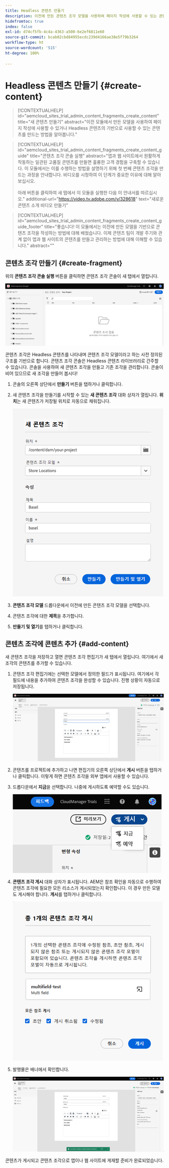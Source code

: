 ```yaml
---
title: Headless 콘텐츠 만들기
description: 이전에 만든 콘텐츠 조각 모델을 사용하여 페이지 작성에 사용할 수 있는 콘텐츠를 만들거나 Headless 콘텐츠의 기반으로 사용할 수 있습니다.
hidefromtoc: true
index: false
exl-id: d74cf5fb-4c4a-4363-a500-6e2ef6811e60
source-git-commit: bcab02cbd84955ecdc239d4166ae38e5f79b3264
workflow-type: ht
source-wordcount: '515'
ht-degree: 100%

---
```



# Headless 콘텐츠 만들기 {#create-content}

>[!CONTEXTUALHELP]
>id="aemcloud_sites_trial_admin_content_fragments_create_content"
>title="새 콘텐츠 만들기"
>abstract="이전 모듈에서 만든 모델을 사용하여 페이지 작성에 사용할 수 있거나 Headless 콘텐츠의 기반으로 사용할 수 있는 콘텐츠를 만드는 방법을 알아봅니다."

>[!CONTEXTUALHELP]
>id="aemcloud_sites_trial_admin_content_fragments_create_content_guide"
>title="콘텐츠 조각 콘솔 실행"
>abstract="앱과 웹 사이트에서 원활하게 작동하는 일관된 고품질 콘텐츠를 만들면 훌륭한 고객 경험을 구축할 수 있습니다. 이 모듈에서는 이를 수행하는 방법을 설명하기 위해 첫 번째 콘텐츠 조각을 만드는 과정을 안내합니다. 비디오를 시청하여 이 단계가 중요한 이유에 대해 알아보십시오.<br><br>아래 버튼을 클릭하여 새 탭에서 이 모듈을 실행한 다음 이 안내서를 따르십시오."
>additional-url="https://video.tv.adobe.com/v/328618" text="새로운 콘텐츠 소개 비디오 만들기"

>[!CONTEXTUALHELP]
>id="aemcloud_sites_trial_admin_content_fragments_create_content_guide_footer"
>title="좋습니다! 이 모듈에서는 이전에 만든 모델을 기반으로 콘텐츠 조각을 작성하는 방법에 대해 배웠습니다. 이제 콘텐츠 팀이 개발 주기와 관계 없이 앱과 웹 사이트의 콘텐츠를 만들고 관리하는 방법에 대해 이해할 수 있습니다."
>abstract=""

## 콘텐츠 조각 만들기 {#create-fragment}

위의 **콘텐츠 조각 콘솔 실행** 버튼을 클릭하면 콘텐츠 조각 콘솔이 새 탭에서 열립니다.

![조각 콘텐츠 편집](assets/create-content/content-fragment-console.png)

콘텐츠 조각은 Headless 콘텐츠를 나타내며 콘텐츠 조각 모델이라고 하는 사전 정의된 구조를 기반으로 합니다. 콘텐츠 조각 콘솔은 Headless 콘텐츠 라이브러리로 간주할 수 있습니다. 콘솔을 사용하여 새 콘텐츠 조각을 만들고 기존 조각을 관리합니다. 콘솔이 비어 있으므로 새 조각을 만들어 봅시다!

1. 콘솔의 오른쪽 상단에서 **만들기** 버튼을 탭하거나 클릭합니다.

1. 새 콘텐츠 조각을 만들기를 시작할 수 있는 **새 콘텐츠 조각** 대화 상자가 열립니다. **위치**&#x200B;는 새 콘텐츠가 저장될 위치로 자동으로 채워집니다.

   ![콘텐츠 조각 만들기 대화 상자](assets/create-content/create-content-fragment.png)

1. **콘텐츠 조각 모델** 드롭다운에서 이전에 만든 콘텐츠 조각 모델을 선택합니다.

1. 콘텐츠 조각에 대한 **제목**&#x200B;을 추가합니다.

1. **만들기 및 열기**&#x200B;를 탭하거나 클릭합니다.

## 콘텐츠 조각에 콘텐츠 추가 {#add-content}

새 콘텐츠 조각을 저장하고 열면 콘텐츠 조각 편집기가 새 탭에서 열립니다. 여기에서 새 조각의 콘텐츠를 추가할 수 있습니다.

1. 콘텐츠 조각 편집기에는 선택한 모델에서 정의한 필드가 표시됩니다. 여기에서 각 필드에 내용을 추가하여 콘텐츠 조각을 완성할 수 있습니다. 진행 상황이 자동으로 저장됩니다.

   ![콘텐츠 조각 편집기](assets/create-content/content-fragment-editor.png)

1. 콘텐츠를 프로젝트에 추가하고 나면 편집기의 오른쪽 상단에서 **게시** 버튼을 탭하거나 클릭합니다. 이렇게 하면 콘텐츠 조각을 외부 앱에서 사용할 수 있습니다.

1. 드롭다운에서 **지금**&#x200B;을 선택합니다. 나중에 게시하도록 예약할 수도 있습니다.

   ![게시 버튼](assets/create-content/publish.png)

1. **콘텐츠 조각 게시** 대화 상자가 표시됩니다. AEM은 참조 확인을 자동으로 수행하여 콘텐츠 조각에 필요한 모든 리소스가 게시되었는지 확인합니다. 이 경우 만든 모델도 게시해야 합니다. **게시**&#x200B;를 탭하거나 클릭합니다.

   ![참조 확인](assets/create-content/references.png)

1. 발행물은 배너에서 확인합니다.

   ![발행물 확인](assets/create-content/publish-confirm.png)

콘텐츠가 게시되고 콘텐츠 조각으로 앱이나 웹 사이트에 게재할 준비가 완료되었습니다.
